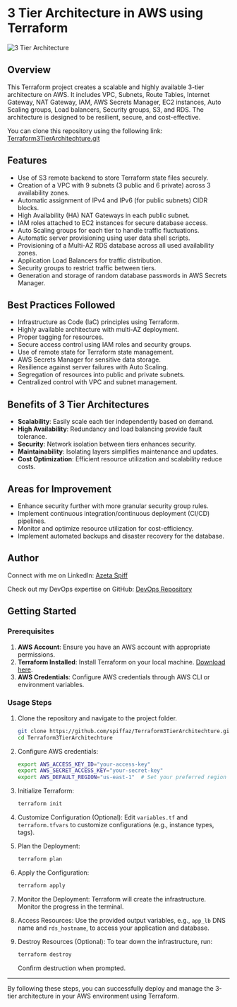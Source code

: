 # 3 Tier Architecture in AWS using Terraform

![3 Tier Architecture](https://user-images.githubusercontent.com/35563797/201526460-ceaf1b55-63bc-4d57-b9b6-a19a774b39c5.png)

## Overview

This Terraform project creates a scalable and highly available 3-tier architecture on AWS. It includes VPC, Subnets, Route Tables, Internet Gateway, NAT Gateway, IAM, AWS Secrets Manager, EC2 instances, Auto Scaling groups, Load balancers, Security groups, S3, and RDS. The architecture is designed to be resilient, secure, and cost-effective.

You can clone this repository using the following link: [Terraform3TierArchitechture.git](https://github.com/spiffaz/Terraform3TierArchitechture.git)

## Features

- Use of S3 remote backend to store Terraform state files securely.
- Creation of a VPC with 9 subnets (3 public and 6 private) across 3 availability zones.
- Automatic assignment of IPv4 and IPv6 (for public subnets) CIDR blocks.
- High Availability (HA) NAT Gateways in each public subnet.
- IAM roles attached to EC2 instances for secure database access.
- Auto Scaling groups for each tier to handle traffic fluctuations.
- Automatic server provisioning using user data shell scripts.
- Provisioning of a Multi-AZ RDS database across all used availability zones.
- Application Load Balancers for traffic distribution.
- Security groups to restrict traffic between tiers.
- Generation and storage of random database passwords in AWS Secrets Manager.

## Best Practices Followed

- Infrastructure as Code (IaC) principles using Terraform.
- Highly available architecture with multi-AZ deployment.
- Proper tagging for resources.
- Secure access control using IAM roles and security groups.
- Use of remote state for Terraform state management.
- AWS Secrets Manager for sensitive data storage.
- Resilience against server failures with Auto Scaling.
- Segregation of resources into public and private subnets.
- Centralized control with VPC and subnet management.

## Benefits of 3 Tier Architectures

- **Scalability**: Easily scale each tier independently based on demand.
- **High Availability**: Redundancy and load balancing provide fault tolerance.
- **Security**: Network isolation between tiers enhances security.
- **Maintainability**: Isolating layers simplifies maintenance and updates.
- **Cost Optimization**: Efficient resource utilization and scalability reduce costs.

## Areas for Improvement

- Enhance security further with more granular security group rules.
- Implement continuous integration/continuous deployment (CI/CD) pipelines.
- Monitor and optimize resource utilization for cost-efficiency.
- Implement automated backups and disaster recovery for the database.

## Author

Connect with me on LinkedIn: [Azeta Spiff](https://www.linkedin.com/in/azeta-spiff/)

Check out my DevOps expertise on GitHub: [DevOps Repository](https://github.com/spiffaz/Devops)

## Getting Started

### Prerequisites

1. **AWS Account**: Ensure you have an AWS account with appropriate permissions.
2. **Terraform Installed**: Install Terraform on your local machine. [Download here](https://www.terraform.io/downloads.html).
3. **AWS Credentials**: Configure AWS credentials through AWS CLI or environment variables.

### Usage Steps

1. Clone the repository and navigate to the project folder.
   ```bash
   git clone https://github.com/spiffaz/Terraform3TierArchitechture.git
   cd Terraform3TierArchitechture
   ```

2. Configure AWS credentials:
   ```bash
   export AWS_ACCESS_KEY_ID="your-access-key"
   export AWS_SECRET_ACCESS_KEY="your-secret-key"
   export AWS_DEFAULT_REGION="us-east-1"  # Set your preferred region
   ```

3. Initialize Terraform:
   ```bash
   terraform init
   ```

4. Customize Configuration (Optional):
   Edit `variables.tf` and `terraform.tfvars` to customize configurations (e.g., instance types, tags).

5. Plan the Deployment:
   ```bash
   terraform plan
   ```

6. Apply the Configuration:
   ```bash
   terraform apply
   ```

7. Monitor the Deployment:
   Terraform will create the infrastructure. Monitor the progress in the terminal.

8. Access Resources:
   Use the provided output variables, e.g., `app_lb` DNS name and `rds_hostname`, to access your application and database.

9. Destroy Resources (Optional):
   To tear down the infrastructure, run:
   ```bash
   terraform destroy
   ```
   Confirm destruction when prompted.

---

By following these steps, you can successfully deploy and manage the 3-tier architecture in your AWS environment using Terraform.
